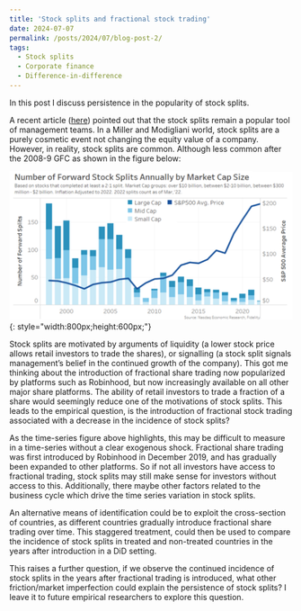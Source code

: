 ```yaml
---
title: 'Stock splits and fractional stock trading'
date: 2024-07-07
permalink: /posts/2024/07/blog-post-2/
tags:
  - Stock splits
  - Corporate finance
  - Difference-in-difference
---
```



In this post I discuss persistence in the popularity of stock splits.

A recent article ([here](https://www.nasdaq.com/articles/stock-splits-save-investors-and-issuers)) pointed out that the stock splits remain a popular tool of management teams. In a Miller and Modigliani world, stock splits are a purely cosmetic event not changing the equity value of a company. However, in reality, stock splits are common. Although less common after the 2008-9 GFC as shown in the figure below:

![Alt text](/assets/images/Blog_2_Fig_1.PNG){: style="width:800px;height:600px;"}

Stock splits are motivated by arguments of liquidity (a lower stock price allows retail investors to trade the shares), or signalling (a stock split signals management’s belief in the continued growth of the company). This got me thinking about the introduction of fractional share trading now popularized by platforms such as Robinhood, but now increasingly available on all other major share platforms. The ability of retail investors to trade a fraction of a share would seemingly reduce one of the motivations of stock splits. This leads to the empirical question, is the introduction of fractional stock trading associated with a decrease in the incidence of stock splits? 

As the time-series figure above highlights, this may be difficult to measure in a time-series without a clear exogenous shock. Fractional share trading was first introduced by Robinhood in December 2019, and has gradually been expanded to other platforms. So if not all investors have access to fractional trading, stock splits may still make sense for investors without access to this. Additionally, there maybe other factors related to the business cycle which drive the time series variation in stock splits. 

An alternative means of identification could be to exploit the cross-section of countries, as different countries gradually introduce fractional share trading over time. This staggered treatment, could then be used to compare the incidence of stock splits in treated and non-treated countries in the years after introduction in a DiD setting. 

This raises a further question, if we observe the continued incidence of stock splits in the years after fractional trading is introduced, what other friction/market imperfection could explain the persistence of stock splits? I leave it to future empirical researchers to explore this question.

